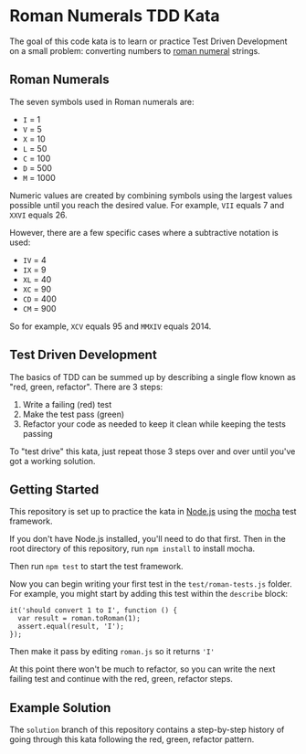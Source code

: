 # Roman Numerals TDD Kata

The goal of this code kata is to learn or practice Test Driven Development on a small problem: converting numbers to [roman numeral](http://en.wikipedia.org/wiki/Roman_numerals) strings.


## Roman Numerals

The seven symbols used in Roman numerals are:

* `I` = 1
* `V` = 5
* `X` = 10
* `L` = 50
* `C` = 100
* `D` = 500
* `M` = 1000

Numeric values are created by combining symbols using the largest values possible until you reach the desired value.
For example, `VII` equals 7 and `XXVI` equals 26.

However, there are a few specific cases where a subtractive notation is used:

* `IV` = 4
* `IX` = 9
* `XL` = 40
* `XC` = 90
* `CD` = 400
* `CM` = 900

So for example, `XCV` equals 95 and `MMXIV` equals 2014.


## Test Driven Development

The basics of TDD can be summed up by describing a single flow known as "red, green, refactor". There are 3 steps:

1. Write a failing (red) test
2. Make the test pass (green)
3. Refactor your code as needed to keep it clean while keeping the tests passing

To "test drive" this kata, just repeat those 3 steps over and over until you've got a working solution.


## Getting Started

This repository is set up to practice the kata in [Node.js](https://nodejs.org) using the [mocha](https://mochajs.org/) test framework.

If you don't have Node.js installed, you'll need to do that first. Then in the root directory of this repository, run `npm install` to install mocha.

Then run `npm test` to start the test framework.

Now you can begin writing your first test in the `test/roman-tests.js` folder. For example, you might start by adding this test within the `describe` block:

```
it('should convert 1 to I', function () {
  var result = roman.toRoman(1);
  assert.equal(result, 'I');
});
```

Then make it pass by editing `roman.js` so it returns `'I'`

At this point there won't be much to refactor, so you can write the next failing test and continue with the red, green, refactor steps.


## Example Solution

The `solution` branch of this repository contains a step-by-step history of going through this kata following the red, green, refactor pattern.
